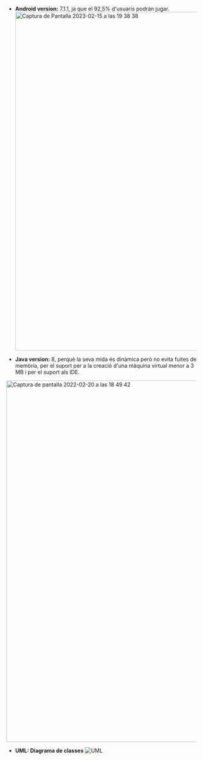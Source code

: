  - **Android version:** 7.1.1, ja que el 92,5% d'usuaris podrán jugar.
     <img width="895" alt="Captura de Pantalla 2023-02-15 a las 19 38 38" src="https://user-images.githubusercontent.com/83337574/219126951-7d5cff99-a5e0-4852-bc33-ff22b8904326.png">

     

 - **Java version:** 8, perquè la seva mida és dinàmica però no evita fuites de memòria, per el suport per a la creació d'una màquina virtual menor a 3 MB i per el suport als IDE.
 <img width="955" alt="Captura de pantalla 2022-02-20 a las 18 49 42" src="https://user-images.githubusercontent.com/83337658/154856549-31211416-dfe3-462b-ab5b-953300de60f9.png">

 - **UML: Diagrama de classes**
![UML](https://user-images.githubusercontent.com/83337658/154852933-3486aa34-5e16-4042-a2ca-ff2d73ed995f.png)

 
